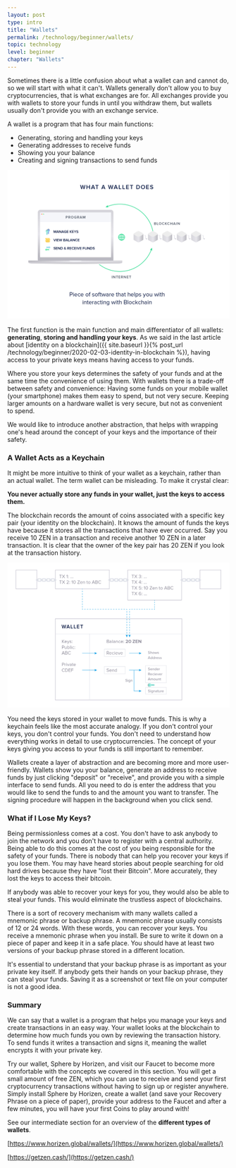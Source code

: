 ```yaml
---
layout: post
type: intro
title: "Wallets"
permalink: /technology/beginner/wallets/
topic: technology
level: beginner
chapter: "Wallets"
---
```


Sometimes there is a little confusion about what a wallet can and cannot do, so we will start with what it can't. Wallets generally don't allow you to buy cryptocurrencies, that is what exchanges are for. All exchanges provide you with wallets to store your funds in until you withdraw them, but wallets usually don't provide you with an exchange service.

A wallet is a program that has four main functions:

 - Generating, storing and handling your keys
 - Generating addresses to receive funds
 - Showing you your balance
 - Creating and signing transactions to send funds

![Wallet does](/assets/post_files/technology/beginner/wallets/wallet_does.jpg)

The first function is the main function and main differentiator of all wallets: __generating__, __storing and handling your keys__. As we said in the last article about [identity on a blockchain]({{ site.baseurl }}{% post_url /technology/beginner/2020-02-03-identity-in-blockchain %}), having access to your private keys means having access to your funds.

Where you store your keys determines the safety of your funds and at the same time the convenience of using them. With wallets there is a trade-off between safety and convenience: Having some funds on your mobile wallet (your smartphone) makes them easy to spend, but not very secure. Keeping larger amounts on a hardware wallet is very secure, but not as convenient to spend.

We would like to introduce another abstraction, that helps with wrapping one's head around the concept of your keys and the importance of their safety.

### A Wallet Acts as a Keychain

It might be more intuitive to think of your wallet as a keychain, rather than an actual wallet. The term wallet can be misleading. To make it crystal clear:

**You never actually store any funds in your wallet, just the keys to access them.** 

The blockchain records the amount of coins associated with a specific key pair (your identity on the blockchain). It knows the amount of funds the keys have because it stores all the transactions that have ever occurred. Say you receive 10 ZEN in a transaction and receive another 10 ZEN in a later transaction. It is clear that the owner of the key pair has 20 ZEN if you look at the transaction history.

![Wallet](/assets/post_files/technology/beginner/wallets/wallet.jpg)

You need the keys stored in your wallet to move funds. This is why a keychain feels like the most accurate analogy. If you don't control your keys, you don't control your funds. You don't need to understand how everything works in detail to use cryptocurrencies. The concept of your keys giving you access to your funds is still important to remember.

Wallets create a layer of abstraction and are becoming more and more user-friendly. Wallets show you your balance, generate an address to receive funds by just clicking "deposit" or "receive", and provide you with a simple interface to send funds. All you need to do is enter the address that you would like to send the funds to and the amount you want to transfer. The signing procedure will happen in the background when you click send.

### What if I Lose My Keys?

Being permissionless comes at a cost. You don't have to ask anybody to join the network and you don't have to register with a central authority. Being able to do this comes at the cost of you being responsible for the safety of your funds. There is nobody that can help you recover your keys if you lose them. You may have heard stories about people searching for old hard drives because they have "lost their Bitcoin". More accurately, they lost the keys to access their bitcoin.

If anybody was able to recover your keys for you, they would also be able to steal your funds. This would eliminate the trustless aspect of blockchains.

There is a sort of recovery mechanism with many wallets called a mnemonic phrase or backup phrase. A mnemonic phrase usually consists of 12 or 24 words. With these words, you can recover your keys. You receive a mnemonic phrase when you install. Be sure to write it down on a piece of paper and keep it in a safe place. You should have at least two versions of your backup phrase stored in a different location.

It's essential to understand that your backup phrase is as important as your private key itself. If anybody gets their hands on your backup phrase, they can steal your funds. Saving it as a screenshot or text file on your computer is not a good idea.

### Summary

We can say that a wallet is a program that helps you manage your keys and create transactions in an easy way. Your wallet looks at the blockchain to determine how much funds you own by reviewing the transaction history. To send funds it writes a transaction and signs it, meaning the wallet encrypts it with your private key.

Try our wallet, Sphere by Horizen, and visit our Faucet to become more comfortable with the concepts we covered in this section. You will get a small amount of free ZEN, which you can use to receive and send your first cryptocurrency transactions without having to sign up or register anywhere. Simply install Sphere by Horizen, create a wallet (and save your Recovery Phrase on a piece of paper), provide your address to the Faucet and after a few minutes, you will have your first Coins to play around with!

See our intermediate section for an overview of the **different types of wallets**.


[https://www.horizen.global/wallets/](https://www.horizen.global/wallets/)

[https://getzen.cash/](https://getzen.cash/)
